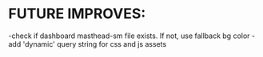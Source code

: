 # FUTURE IMPROVES:
-check if dashboard masthead-sm file exists. If not, use fallback bg color
-add 'dynamic' query string for css and js assets